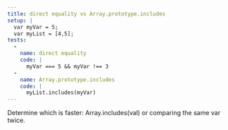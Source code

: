 ```yaml
---
title: direct equality vs Array.prototype.includes
setup: |
  var myVar = 5;
  var myList = [4,5];
tests:
  -
    name: direct equality
    code: |
      myVar === 5 && myVar !== 3
  -
    name: Array.prototype.includes
    code: |
      myList.includes(myVar)
---
```

Determine which is faster: Array.includes(val) or comparing the same var twice.
